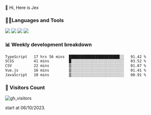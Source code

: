  👋 Hi, Here is Jex

 

### 🧑‍💻Languages and Tools

<code><a href="https://react.dev"><img src="https://api.iconify.design/logos:react.svg" /></a></code>
<code><a href="https://github.com/vuejs/core"><img src="https://api.iconify.design/logos:vue.svg" /></a></code> 
<code><a href="https://github.com/microsoft/TypeScript"><img src="https://api.iconify.design/logos:typescript-icon.svg" /></a></code>
<code><a href="https://threejs.org/"><img src="https://api.iconify.design/logos:threejs.svg" /></a></code>

### 📊 Weekly development breakdown

<!--START_SECTION:waka-->

```txt
TypeScript   17 hrs 56 mins  ███████████████████████░░   91.42 %
SCSS         41 mins         █░░░░░░░░░░░░░░░░░░░░░░░░   03.52 %
CSV          22 mins         ▒░░░░░░░░░░░░░░░░░░░░░░░░   01.87 %
Vue.js       16 mins         ▒░░░░░░░░░░░░░░░░░░░░░░░░   01.41 %
JavaScript   10 mins         ▒░░░░░░░░░░░░░░░░░░░░░░░░   00.91 %
```

<!--END_SECTION:waka-->


### 👀 Visitors Count

![gh_visitors](https://profile-counter.glitch.me/jexlau/count.svg)

start at 06/10/2023.
